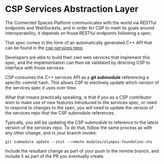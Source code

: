 # CSP Services Abstraction Layer

The Connected Spaces Platform communicates with the world via RESTful endpoints and WebSockets, and in order for CSP to meet its goals around interoperability, it depends on those RESTful endpoints following a spec.

That spec comes in the form of an automatically generated C++ API that can be found in the [csp-services repo](https://github.com/magnopus-opensource/csp-services).

Developers are able to build their own web services that implement this spec, and the implementation can then be validated by directing CSP to interface with those services.

CSP consumes the C++ services API as a **git submodule** referencing a specific commit hash. This allows CSP to electively update which version of the services spec it uses over time.

What that means practically speaking, is that if you as a CSP contributor wish to make use of new features introduced to the services spec, or need to respond to changes to the spec, you will need to update the version of the services repo that the CSP submodule references.

Typically, you will be updating the CSP submodule to reference to the latest version of the services repo. To do that, follow the same process as with any other change, and in your branch invoke:

`git submodule update --init --remote modules/olympus-foundation-chs`

Include the resultant change as part of your push to the remote branch, and include it as part of the PR you eventually create.